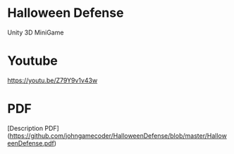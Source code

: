 # Halloween Defense
Unity 3D MiniGame

# Youtube
https://youtu.be/Z79Y9v1v43w

# PDF
[Description PDF]
(https://github.com/johngamecoder/HalloweenDefense/blob/master/HalloweenDefense.pdf)
